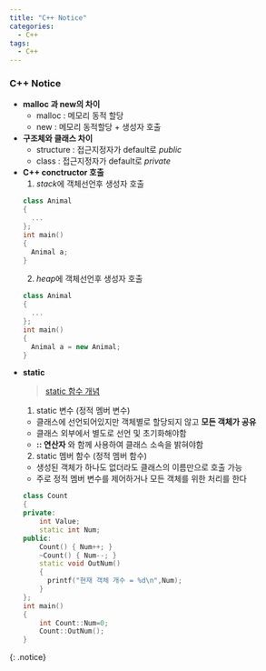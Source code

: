 ```yaml
---
title: "C++ Notice"
categories:
  - C++
tags:
  - C++
---
```

### C++ Notice
*  **malloc 과 new의 차이**  
   * malloc : 메모리 동적 할당
   * new : 메모리 동적할당 + 생성자 호출  
* **구조체와 클래스 차이**  
   * structure : 접근지정자가 default로 *public*  
   * class : 접근지정자가 default로 *private*  
* **C++ conctructor 호출**
  1. *stack*에 객체선언후 생성자 호출
  ```c++
  class Animal
  {
    ...
  };
  int main()
  {
    Animal a;
  }
  ```
  2. *heap*에 객체선언후 생성자 호출
  ```c++
  class Animal
  {
    ...
  };
  int main()
  {
    Animal a = new Animal;
  }
  ```  
*  **static**  
   > [static 함수 개념](http://soen.kr/lecture/ccpp/cpp3/27-3-3.htm)
   1. static 변수 (정적 멤버 변수) 
	* 클래스에 선언되어있지만 객체별로 할당되지 않고 **모든 객체가 공유**  
	* 클래스 외부에서 별도로 선언 및 초기화해야함  
	* **:: 연산자** 와 함께 사용하여 클래스 소속을 밝혀야함  
   2. static 멤버 함수 (정적 멤버 함수)
	* 생성된 객체가 하나도 없더라도 클래스의 이름만으로 호출 가능  
	* 주로 정적 멤버 변수를 제어하거나 모든 객체를 위한 처리를 한다  
	```c++
	class Count
	{
	private:
		int Value;
		static int Num;
	public:
		Count() { Num++; }
		~Count() { Num--; }
		static void OutNum() 
		{
          printf("현재 객체 개수 = %d\n",Num);
        } 
	};
	int main()
	{
		int Count::Num=0;
		Count::OutNum();
	}
	```
{: .notice}

